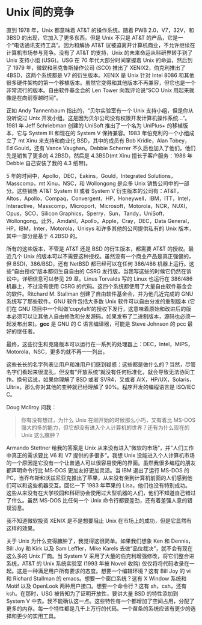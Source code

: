 # Unix 间的竞争

直到 1978 年，Unix 都意味着 AT&T 的操作系统。随着 PWB 2.0，V7，32V，和 3BSD 的出现，它加入了更多东西。但是 Unix 不只是 AT&T 的产品，它是一个“电话通讯支持工具”。因为和解协 AT&T 议被迫离开计算机商业，不允许继续在计算机市场参与竞争。没有了 AT&T 的支持，Unix 的未来命运从科研界转手到了 Unix 支持小组 (USG)。USG 在 70 年代大部分时间掌握着 Unix 的命运，然后到了 1979 年，微软和圣克鲁斯操作公司 (SCO) 推出了 XENIX2，伯克利推出了 4BSD，这两个系统都是 V7 的衍生版本。XENIX 是 Unix 针对 Intel 8086 和其他很多硬件架构的第一个移植版本。虽然它变得和其他版本不再兼容，但它也是一个非常流行的版本。自由软件基金会的 Len Tower 向我评论说“SCO Unix 用起来就像是在向前穿越时间”。

正如 Andy Tannenbaum 指出的，“贝尔实验室有一个 Unix 支持小组，但是你从没听说过 Unix 开发小组。这是因为贝尔公司没有权限开发计算机操作系统...”。1981 年 Jeff Schriebman 创建的 UniSoft 推出了一个名为 UniPlus+ 的移植版本，它与 System III 和现在的 System V 保持兼容。1983 年伯克利的一个小组成立了 mt Xinu 来支持和商业化 BSD，其中的成员有 Bob Kridle，Alan Tobey，Ed Gould，还有 Vance Vaughan。Debbie Scherrer 不久后也加入了他们。他们先是销售了更多的 4.2BSD，然后是 4.3BSD(mt Xinu 擅长于客户服务：1986 年 Debbie 自己安装了我的 4.3 纸带)。

5 年的时间中，Apollo，DEC，Eakins，Gould，Integrated Solutions，Masscomp，mt Xinu，NSC，和 Wollongong 是众多 Unix 销售公司中的一部分。这些销售 AT&T System III 或者 System V 衍生版本的公司有：AT&T，Altos，Apollo，Compaq，Convergent，HP，Honeywell，IBM，ITT，Intel，Interactive，Masscomp，Microport，Microsoft，Motorola，NCR，NUXI，Opus，SCO，Silicon Graphics，Sperry，Sun，Tandy，UniSoft，Wollongong。此外，Amdahl，Apollo，Apple，Cray，DEC，Data General，HP，IBM，Inter，Motorola，Unisys 和许多其他的公司提供私有的 Unix 版本，其中一部分是基于 4.2BSD 的。

所有的这些版本，不管是 AT&T 还是 BSD 的衍生版本，都需要 AT&T 的授权。最近几个 Unix 的版本可以不需要这种授权。虽然没有一个商业产品是真正强健的，但 BSDI，386/BSD，还有 NetBSD 都已经可以在任何 386/486 机器上运行。这些“自由授权”版本都衍生自自由的 CSRG 发行版，当我写这些的时候它仍然在诉讼中。详细信息可以参见 29 章。Linus Torvalds 写的 Linux 也运行在 386/486 机器上，不过没有使用 CSRG 的代码。这四个系统都使用了大量自由软件基金会的软件。Ritchard M. Stallman 创建了自由软件基金会，并为他几近完成的 GNU 系统写了那些软件。GNU 软件包括大多数 Unix 软件可以自由分发的重制版本 (它们在 GNU 项目中一个叫做‘copyleft’的授权下发行，这意味着原始和改进后的版本必须可以让其他人自由修改和分发源码。如果发布了二进制版本，源码也必须一起发布出来)。**gcc** 是 GNU 的 C 语言编译器，可能是 Steve Johnson 的 pcc 最好的继任者。

最终，这些衍生和克隆版本可以运行在一系列的处理器上：DEC，Intel，MIPS，Motorola，NSC，更多的就不再一一列出。

这些长长的名字列表让用户和准用户们感到疑惑：这些都是做什么的？当然，尽管名字们看起来很混乱，但没有“开放系统”就没有任何标准化，就会导致无法协同工作。换句话说，如果你理解了 BSD 或者 SVR4，又或者 AIX，HP/UX，Solaris，Ultrix，那么你对其他的变种就已经理解了 90%。程序开发的编程语言是 ISO/IEC C。

Doug Mcllroy 问我：

> 你有没有想过，为什么 Unix 在刚开始的时候那么小巧，又有着比 MS-DOS 强大的多的能力，但它却没有进入个人计算机的世界？还有为什么现在的 Unix 这么臃肿？

Armando Stettner 给我的答案是 Unix 从来没有进入“微软的市场”，并“人们工作中真正的需求要比 V6 和 V7 提供的多很多”。我想 Unix 没能进入个人计算机市场的一个原因是它没有一个让普通人可以很容易使用的界面。虽然我很多编程的朋友都声明命令行比 MS-DOS 更加友好更加灵活。当 IBM 退出了运行 MS-DOS 的 PC，当乔布斯和沃兹尼亚克推出了苹果，从来没有坐到计算机前面的人们感到他们可以和这些机器交互。回忆一下 1983 年苹果的 Lisa，他们也没有特别成功。这些从来没有在大学校园和科研协会使用过大型机器的人们，他们不知道自己错过了什么。虽然 MS-DOS 比任何一个 Unix 命令行都要差劲，还有着差强人意的错误消息。

我不知道微软投资 XENIX 是不是想要阻止 Unix 在市场上的成功，但是它显然有这样的效果。

关于 Unix 为什么变得臃肿了，我觉得这很简单。如果我们想象 Ken 和 Dennis，Bill Joy 和 Kirk 以及 Sam Leffler，Mike Karels 去做“品位裁决”，就不会有现在这么多的 Unix 厂商。当 System V 采用了大量的伯克利增强修改，将它们整合进系统，AT&T 的 Unix 系统实验室 (1993 年被 Novell 收购) 仅仅将将代码收录在一起。这是一种满足用户所有要求的态度。想要一个编辑环境？这有 Bill Joy 的 vi 和 Richard Stallman 的 emacs。想要一个窗口系统？这有 X Window 系统和 Motif 以及 OpenLook 两种用户接口。想要一个命令行？这有 sh，csh，还有 ksh。在那时，USG 被告知为了证明开放性，要讲大量 BSD 的特性添加到 System V 中去。我不能确认这一点。这些特性每一个都增加了空间占用，分配了更多的内存。每一个特性都是几千上万行的代码。一个苗条的系统应该有更少的选择和更少的实用工具。
